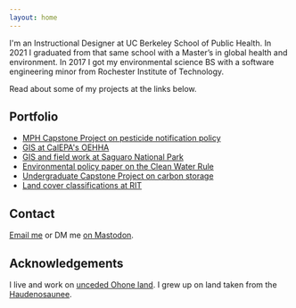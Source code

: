```yaml
---
layout: home
---
```


I'm an Instructional Designer at UC Berkeley School of Public Health. In 2021 I graduated from that same school with a Master’s in global health and environment. In 2017 I got my environmental science BS with a software engineering minor from Rochester Institute of Technology.

Read about some of my projects at the links below.

## Portfolio

- [MPH Capstone Project on pesticide notification policy](/projects/mph-capstone)
- [GIS at CalEPA's OEHHA](/projects/oehha)
- [GIS and field work at Saguaro National Park](/projects/saguaro)
- [Environmental policy paper on the Clean Water Rule](/projects/clean-water-rule)
- [Undergraduate Capstone Project on carbon storage](/projects/capstone)
- [Land cover classifications at RIT](/projects/land-cover-classification)

## Contact

[Email me](mailto:davidconnell@berkeley.edu) or DM me [on Mastodon](https://idlethumbs.social/@dc).

## Acknowledgements

I live and work on [unceded Ohone land](https://cejce.berkeley.edu/ohloneland). I grew up on land taken from the [Haudenosaunee](https://www.haudenosauneeconfederacy.com/the-league-of-nations/).
